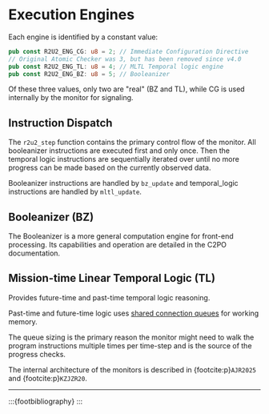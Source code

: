 # Execution Engines

Each engine is identified by a constant value:

```Rust
pub const R2U2_ENG_CG: u8 = 2; // Immediate Configuration Directive
// Original Atomic Checker was 3, but has been removed since v4.0
pub const R2U2_ENG_TL: u8 = 4; // MLTL Temporal logic engine
pub const R2U2_ENG_BZ: u8 = 5; // Booleanizer
```

Of these three values, only two are "real" (BZ and TL), while CG is used internally by the monitor for signaling.

## Instruction Dispatch

The `r2u2_step` function contains the primary control flow of the monitor. All booleanizer instructions are executed first and 
only once. Then the temporal logic instructions are sequentially iterated over until no more progress can be made based on the
currently observed data.

Booleanizer instructions are handled by `bz_update` and temporal_logic instructions are handled by `mltl_update`.

## Booleanizer (BZ)

The Booleanizer is a more general computation engine for front-end processing.
Its capabilities and operation are detailed in the C2PO documentation.

## Mission-time Linear Temporal Logic (TL)

Provides future-time and past-time temporal logic reasoning.

Past-time and future-time logic uses [shared connection queues](./memory.md#shared-connection-queue) for working memory.

The queue sizing is the primary reason the monitor might need to walk the program instructions multiple times per time-step and is the source of the progress checks.

The internal architecture of the monitors is described in {footcite:p}`AJR2025` and {footcite:p}`KZJZR20`.

---

:::{footbibliography}
:::
